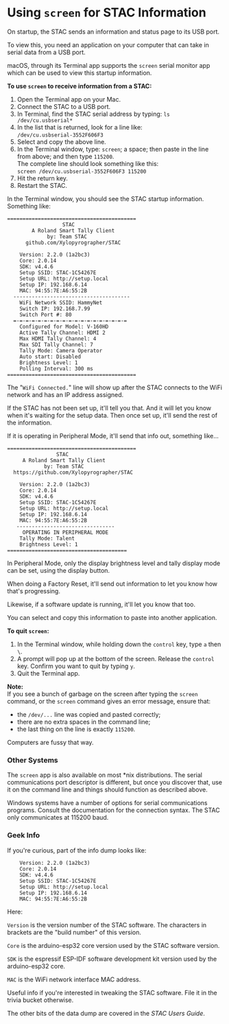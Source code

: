 # Using `screen` for STAC Information

On startup, the STAC sends an information and status page to its USB port.

To view this, you need an application on your computer that can take in serial data from a USB port.

macOS, through its Terminal app supports the `screen` serial monitor app which can be used to view this startup information.

**To use `screen` to receive information from a STAC:**

1. Open the Terminal app on your Mac.
1. Connect the STAC to a USB port.
1. In Terminal, find the STAC serial address by typing:
`ls /dev/cu.usbserial*`
1. In the list that is returned, look for a line like:<br>`/dev/cu.usbserial-3552F606F3`
1. Select and copy the above line.
1. In the Terminal window, type: `screen`; a space; then paste in the line from above; and then type `115200`.<br>The complete line should look something like this:<br>
`screen /dev/cu.usbserial-3552F606F3 115200`
1. Hit the return key.
1. Restart the STAC.

In the Terminal window, you should see the STAC startup information.
Something like:

```
==========================================
                  STAC
        A Roland Smart Tally Client
             by: Team STAC
      github.com/Xylopyrographer/STAC

    Version: 2.2.0 (1a2bc3)
    Core: 2.0.14
    SDK: v4.4.6
    Setup SSID: STAC-1C54267E
    Setup URL: http://setup.local
    Setup IP: 192.168.6.14
    MAC: 94:55:7E:A6:55:2B
  --------------------------------------
    WiFi Network SSID: HammyNet
    Switch IP: 192.168.7.99
    Switch Port #: 80
  =-=-=-=-=-=-=-=-=-=-=-=-=-=-=-=-=-=-=
    Configured for Model: V-160HD
    Active Tally Channel: HDMI 2
    Max HDMI Tally Channel: 4
    Max SDI Tally Channel: 7
    Tally Mode: Camera Operator
    Auto start: Disabled
    Brightness Level: 1
    Polling Interval: 300 ms
==========================================
```

The "`WiFi Connected.`" line will show up after the STAC connects to the WiFi network and has an IP address assigned.

If the STAC has not been set up, it'll tell you that. And it will let you know when it's waiting for the setup data. Then once set up, it'll send the rest of the information.

If it is operating in Peripheral Mode, it'll send that info out, something like...

```
==========================================
                STAC
     A Roland Smart Tally Client
            by: Team STAC
  https://github.com/Xylopyrographer/STAC

    Version: 2.2.0 (1a2bc3)
    Core: 2.0.14
    SDK: v4.4.6
    Setup SSID: STAC-1C54267E
    Setup URL: http://setup.local
    Setup IP: 192.168.6.14
    MAC: 94:55:7E:A6:55:2B
   --------------------------------
     OPERATING IN PERIPHERAL MODE
    Tally Mode: Talent
    Brightness Level: 1
=======================================
```

In Peripheral Mode, only the display brightness level and tally display mode can be set, using the display button.

When doing a Factory Reset, it'll send out information to let you know how that's progressing.

Likewise, if a software update is running, it'll let you know that too.

You can select and copy this information to paste into another application.

**To quit `screen`:**

1. In the Terminal window, while holding down the `control` key, type `a` then `\`.
1. A prompt will pop up at the bottom of the screen. Release the `control` key. Confirm you want to quit by typing `y`.
1. Quit the Terminal app.

**Note:**<br>
If you see a bunch of garbage on the screen after typing the `screen` command, or the `screen` command gives an error message, ensure that:

* the `/dev/...` line was copied and pasted correctly;
* there are no extra spaces in the command line;
* the last thing on the line is exactly `115200`.

Computers are fussy that way.

### Other Systems

The `screen` app is also available on most *nix distributions. The serial communications port descriptor is different, but once you discover that, use it on the command line and things should function as described above.

Windows systems have a number of options for serial communications programs. Consult the documentation for the connection syntax. The STAC only communicates at 115200 baud.

### Geek Info

If you're curious, part of the info dump looks like: 

```
    Version: 2.2.0 (1a2bc3)
    Core: 2.0.14
    SDK: v4.4.6
    Setup SSID: STAC-1C54267E
    Setup URL: http://setup.local
    Setup IP: 192.168.6.14
    MAC: 94:55:7E:A6:55:2B
```
Here:

`Version` is the version number of the STAC software. The characters in brackets are the "build number" of this version.

`Core` is the arduino-esp32 core version used by the STAC software version.

`SDK` is the espressif ESP-IDF software development kit version used by the arduino-esp32 core.

`MAC` is the WiFi network interface MAC address.

Useful info if you're interested in tweaking the STAC software. File it in the trivia bucket otherwise.

The other bits of the data dump are covered in the *STAC Users Guide*.

